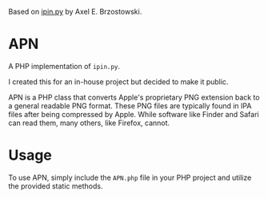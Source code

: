 Based on [ipin.py](https://gist.github.com/urielka/3609051) by Axel E. Brzostowski.

# APN
A PHP implementation of `ipin.py`.

I created this for an in-house project but decided to make it public.

APN is a PHP class that converts Apple's proprietary PNG extension back to a general readable PNG format. These PNG files are typically found in IPA files after being compressed by Apple. While software like Finder and Safari can read them, many others, like Firefox, cannot.

# Usage
To use APN, simply include the `APN.php` file in your PHP project and utilize the provided static methods.
